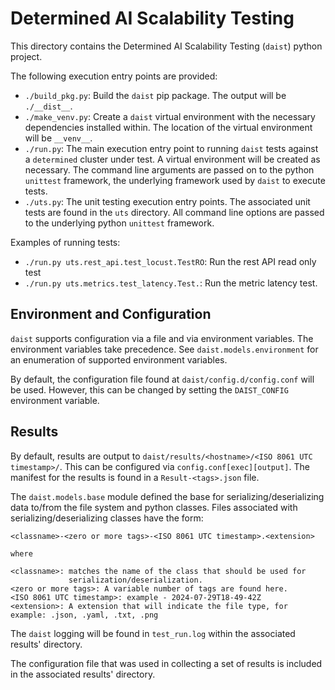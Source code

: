 Determined AI Scalability Testing
=================================
This directory contains the Determined AI Scalability Testing (`daist`) python project.

The following execution entry points are provided:

- `./build_pkg.py`: Build the `daist` pip package. The output will be `./__dist__`.
- `./make_venv.py`: Create a `daist` virtual environment with the necessary dependencies installed 
  within. The location of the virtual environment will be `__venv__`. 
- `./run.py`: The main execution entry point to running `daist` tests against a `determined` 
  cluster under test. A virtual environment will be created as necessary. The command line 
  arguments are passed on to the python `unittest` framework, the underlying framework 
  used by `daist` to execute tests.
- `./uts.py`: The unit testing execution entry points. The associated unit tests are found in 
  the `uts` directory. All command line options are passed to the underlying python `unittest` 
  framework.

Examples of running tests:

- `./run.py uts.rest_api.test_locust.TestRO`: Run the rest API read only test
- `./run.py uts.metrics.test_latency.Test.`: Run the metric latency test.

Environment and Configuration
-----------------------------
`daist` supports configuration via a file and via environment variables. The environment 
variables take precedence. See `daist.models.environment` for an enumeration of supported 
environment variables.

By default, the configuration file found at `daist/config.d/config.conf` will be used. However, 
this can be changed by setting the `DAIST_CONFIG` environment variable.

Results
-------
By default, results are output to `daist/results/<hostname>/<ISO 8061 UTC timestamp>/`. This can 
be configured via `config.conf[exec][output]`. The manifest for the results is found in a 
`Result-<tags>.json` file. 

The `daist.models.base` module defined the base for serializing/deserializing data to/from the 
file system and python classes. Files associated with serializing/deserializing classes have the 
form:

    <classname>-<zero or more tags>-<ISO 8061 UTC timestamp>.<extension>

    where
    
    <classname>: matches the name of the class that should be used for 
                 serialization/deserialization.
    <zero or more tags>: A variable number of tags are found here.
    <ISO 8061 UTC timestamp>: example - 2024-07-29T18-49-42Z
    <extension>: A extension that will indicate the file type, for example: .json, .yaml, .txt, .png
 
The `daist` logging will be found in `test_run.log` within the associated results' directory.

The configuration file that was used in collecting a set of results is included in the 
associated results' directory.